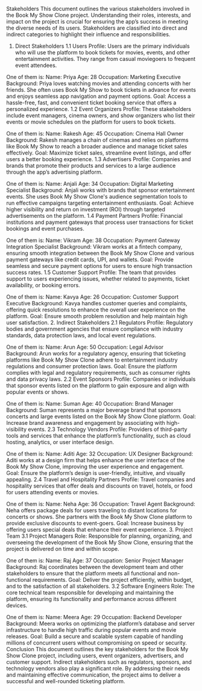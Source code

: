 Stakeholders
This document outlines the various stakeholders involved in the Book My Show Clone project. Understanding their roles, interests, and impact on the project is crucial for ensuring the app’s success in meeting the diverse needs of its users. Stakeholders are classified into direct and indirect categories to highlight their influence and responsibilities.

1. Direct Stakeholders
1.1 Users
Profile: Users are the primary individuals who will use the platform to book tickets for movies, events, and other entertainment activities. They range from casual moviegoers to frequent event attendees.

One of them is:
Name: Priya
Age: 28
Occupation: Marketing Executive
Background: Priya loves watching movies and attending concerts with her friends. She often uses Book My Show to book tickets in advance for events and enjoys seamless app navigation and payment options.
Goal: Access a hassle-free, fast, and convenient ticket booking service that offers a personalized experience.
1.2 Event Organizers
Profile: These stakeholders include event managers, cinema owners, and show organizers who list their events or movie schedules on the platform for users to book tickets.

One of them is:
Name: Rakesh
Age: 45
Occupation: Cinema Hall Owner
Background: Rakesh manages a chain of cinemas and relies on platforms like Book My Show to reach a broader audience and manage ticket sales effectively.
Goal: Maximize ticket sales, streamline event listings, and offer users a better booking experience.
1.3 Advertisers
Profile: Companies and brands that promote their products and services to a large audience through the app’s advertising platform.

One of them is:
Name: Anjali
Age: 34
Occupation: Digital Marketing Specialist
Background: Anjali works with brands that sponsor entertainment events. She uses Book My Show Clone's audience segmentation tools to run effective campaigns targeting entertainment enthusiasts.
Goal: Achieve higher visibility and return on investment (ROI) through targeted advertisements on the platform.
1.4 Payment Partners
Profile: Financial institutions and payment gateways that process user transactions for ticket bookings and event purchases.

One of them is:
Name: Vikram
Age: 38
Occupation: Payment Gateway Integration Specialist
Background: Vikram works at a fintech company, ensuring smooth integration between the Book My Show Clone and various payment gateways like credit cards, UPI, and wallets.
Goal: Provide seamless and secure payment options for users to ensure high transaction success rates.
1.5 Customer Support
Profile: The team that provides support to users experiencing issues, whether related to payments, ticket availability, or booking errors.

One of them is:
Name: Kavya
Age: 26
Occupation: Customer Support Executive
Background: Kavya handles customer queries and complaints, offering quick resolutions to enhance the overall user experience on the platform.
Goal: Ensure smooth problem resolution and help maintain high user satisfaction.
2. Indirect Stakeholders
2.1 Regulators
Profile: Regulatory bodies and government agencies that ensure compliance with industry standards, data protection laws, and local event regulations.

One of them is:
Name: Arun
Age: 50
Occupation: Legal Advisor
Background: Arun works for a regulatory agency, ensuring that ticketing platforms like Book My Show Clone adhere to entertainment industry regulations and consumer protection laws.
Goal: Ensure the platform complies with legal and regulatory requirements, such as consumer rights and data privacy laws.
2.2 Event Sponsors
Profile: Companies or individuals that sponsor events listed on the platform to gain exposure and align with popular events or shows.

One of them is:
Name: Suman
Age: 40
Occupation: Brand Manager
Background: Suman represents a major beverage brand that sponsors concerts and large events listed on the Book My Show Clone platform.
Goal: Increase brand awareness and engagement by associating with high-visibility events.
2.3 Technology Vendors
Profile: Providers of third-party tools and services that enhance the platform’s functionality, such as cloud hosting, analytics, or user interface design.

One of them is:
Name: Aditi
Age: 32
Occupation: UX Designer
Background: Aditi works at a design firm that helps enhance the user interface of the Book My Show Clone, improving the user experience and engagement.
Goal: Ensure the platform’s design is user-friendly, intuitive, and visually appealing.
2.4 Travel and Hospitality Partners
Profile: Travel companies and hospitality services that offer deals and discounts on travel, hotels, or food for users attending events or movies.

One of them is:
Name: Neha
Age: 36
Occupation: Travel Agent
Background: Neha offers package deals for users traveling to distant locations for concerts or shows. She partners with the Book My Show Clone platform to provide exclusive discounts to event-goers.
Goal: Increase business by offering users special deals that enhance their event experience.
3. Project Team
3.1 Project Managers
Role: Responsible for planning, organizing, and overseeing the development of the Book My Show Clone, ensuring that the project is delivered on time and within scope.

One of them is:
Name: Raj
Age: 37
Occupation: Senior Project Manager
Background: Raj coordinates between the development team and other stakeholders to ensure that the platform meets all functional and non-functional requirements.
Goal: Deliver the project efficiently, within budget, and to the satisfaction of all stakeholders.
3.2 Software Engineers
Role: The core technical team responsible for developing and maintaining the platform, ensuring its functionality and performance across different devices.

One of them is:
Name: Meera
Age: 29
Occupation: Backend Developer
Background: Meera works on optimizing the platform’s database and server infrastructure to handle high traffic during popular events and movie releases.
Goal: Build a secure and scalable system capable of handling millions of concurrent users without compromising on speed or security.
Conclusion
This document outlines the key stakeholders for the Book My Show Clone project, including users, event organizers, advertisers, and customer support. Indirect stakeholders such as regulators, sponsors, and technology vendors also play a significant role. By addressing their needs and maintaining effective communication, the project aims to deliver a successful and well-rounded ticketing platform.
